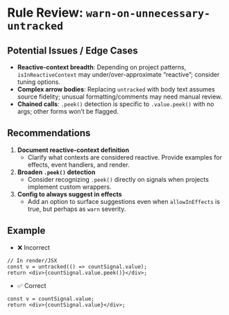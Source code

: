 # Rule Review: `warn-on-unnecessary-untracked`

## Potential Issues / Edge Cases

- __Reactive-context breadth__: Depending on project patterns, `isInReactiveContext` may under/over-approximate “reactive”; consider tuning options.
- __Complex arrow bodies__: Replacing `untracked` with body text assumes source fidelity; unusual formatting/comments may need manual review.
- __Chained calls__: `.peek()` detection is specific to `.value.peek()` with no args; other forms won’t be flagged.

## Recommendations

1. __Document reactive-context definition__
   - Clarify what contexts are considered reactive. Provide examples for effects, event handlers, and render.
2. __Broaden `.peek()` detection__
   - Consider recognizing `.peek()` directly on signals when projects implement custom wrappers.
3. __Config to always suggest in effects__
   - Add an option to surface suggestions even when `allowInEffects` is true, but perhaps as `warn` severity.

## Example

- ❌ Incorrect

```tsx
// In render/JSX
const v = untracked(() => countSignal.value);
return <div>{countSignal.value.peek()}</div>;
```

- ✅ Correct

```tsx
const v = countSignal.value;
return <div>{countSignal.value}</div>;
```
